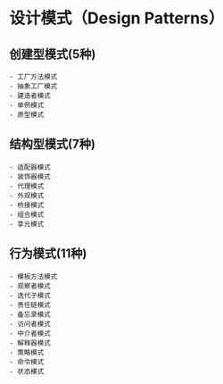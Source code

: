 # 设计模式（Design Patterns）

## **创建型模式(5种)**  
    - 工厂方法模式
    - 抽象工厂模式
    - 建造者模式
    - 单例模式
    - 原型模式

## **结构型模式(7种)**     
    - 适配器模式
    - 装饰器模式
    - 代理模式
    - 外观模式
    - 桥接模式
    - 组合模式
    - 享元模式

## **行为模式(11种)**  
    - 模板方法模式
    - 观察者模式
    - 迭代子模式
    - 责任链模式
    - 备忘录模式
    - 访问者模式
    - 中介者模式
    - 解释器模式
    - 策略模式
    - 命令模式
    - 状态模式

